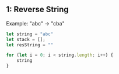 ## 1: Reverse String
Example: "abc" -> "cba"

``` js
let string = "abc"
let stack = [];
let resString = ""

for (let i = 0; i < string.length; i++) {  
	string
}
```